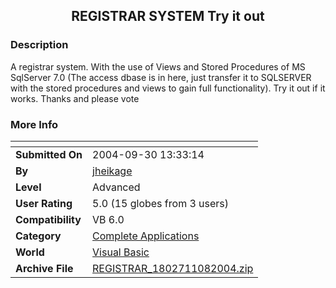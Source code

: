﻿<div align="center">

## REGISTRAR SYSTEM Try it out


</div>

### Description

A registrar system. With the use of Views and Stored Procedures of MS SqlServer 7.0 (The access dbase is in here, just transfer it to SQLSERVER with the stored procedures and views to gain full functionality). Try it out if it works. Thanks and please vote
 
### More Info
 


<span>             |<span>
---                |---
**Submitted On**   |2004-09-30 13:33:14
**By**             |[jheikage](https://github.com/Planet-Source-Code/PSCIndex/blob/master/ByAuthor/jheikage.md)
**Level**          |Advanced
**User Rating**    |5.0 (15 globes from 3 users)
**Compatibility**  |VB 6\.0
**Category**       |[Complete Applications](https://github.com/Planet-Source-Code/PSCIndex/blob/master/ByCategory/complete-applications__1-27.md)
**World**          |[Visual Basic](https://github.com/Planet-Source-Code/PSCIndex/blob/master/ByWorld/visual-basic.md)
**Archive File**   |[REGISTRAR\_1802711082004\.zip](https://github.com/Planet-Source-Code/jheikage-registrar-system-try-it-out__1-56568/archive/master.zip)









